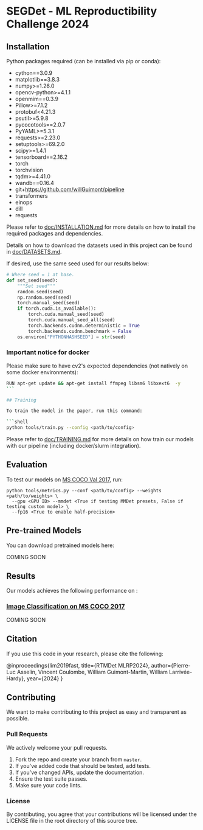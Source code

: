 # SEGDet - ML Reproductibility Challenge 2024

## Installation

Python packages required (can be installed via pip or conda):

- cython==3.0.9
- matplotlib==3.8.3
- numpy>=1.26.0
- opencv-python>=4.1.1
- openmim==0.3.9
- Pillow>=7.1.2
- protobuf<4.21.3
- psutil>=5.9.8
- pycocotools==2.0.7
- PyYAML>=5.3.1
- requests>=2.23.0
- setuptools>=69.2.0
- scipy>=1.4.1
- tensorboard==2.16.2
- torch
- torchvision
- tqdm>=4.41.0
- wandb==0.16.4
- git+https://github.com/willGuimont/pipeline
- transformers
- einops
- dill
- requests

Please refer to [doc/INSTALLATION.md](doc/INSTALLATION.md) for more details on how to install the required packages and dependencies.

Details on how to download the datasets used in this project can be found in [doc/DATASETS.md](doc/DATASETS.md).


If desired, use the same seed used for our results below:

```python
# Where seed = 1 at base.
def set_seed(seed):
    """Set seed"""
    random.seed(seed)
    np.random.seed(seed)
    torch.manual_seed(seed)
    if torch.cuda.is_available():
        torch.cuda.manual_seed(seed)
        torch.cuda.manual_seed_all(seed)
        torch.backends.cudnn.deterministic = True
        torch.backends.cudnn.benchmark = False
    os.environ["PYTHONHASHSEED"] = str(seed)
```

### Important notice for docker

Please make sure to have cv2's expected dependencies (not natively on some docker environments):

```bash
RUN apt-get update && apt-get install ffmpeg libsm6 libxext6  -y
``` 

## Training

To train the model in the paper, run this command:

```shell
python tools/train.py --config <path/to/config>
```

Please refer to [doc/TRAINING.md](doc/TRAINING.md) for more details on how train our models with our pipeline (including docker/slurm integration).

## Evaluation

To test our models on [MS COCO Val 2017](https://cocodataset.org/#download), run:

```shell
python tools/metrics.py --conf <path/to/config> --weights <path/to/weights> \
  --gpu <GPU ID> --mmdet <True if testing MMDet presets, False if testing custom model> \
  --fp16 <True to enable half-precision>
```

## Pre-trained Models

You can download pretrained models here:

COMING SOON
<!---[My awesome model](https://drive.google.com/mymodel.pth) trained on SOMETHING using parameters x,y,z.)-->

## Results

Our models achieves the following performance on :

### [Image Classification on MS COCO 2017](https://cocodataset.org/#home)

<!---| Model name         | Top 1 Accuracy  | Top 5 Accuracy |-->
<!---| ------------------ |---------------- | -------------- |-->
<!---| My awesome model   |     85%         |      95%       |-->

COMING SOON

## Citation

If you use this code in your research, please cite the following:

@inproceedings{lim2019fast,
  title={RTMDet MLRP2024},
  author={Pierre-Luc Asselin, Vincent Coulombe, William Guimont-Martin, William Larrivée-Hardy},
  year={2024}
}

## Contributing

We want to make contributing to this project as easy and transparent as possible.

### Pull Requests
We actively welcome your pull requests.

1. Fork the repo and create your branch from `master`.
2. If you've added code that should be tested, add tests.
3. If you've changed APIs, update the documentation.
4. Ensure the test suite passes.
5. Make sure your code lints.

### License
By contributing, you agree that your contributions will be licensed
under the LICENSE file in the root directory of this source tree.
